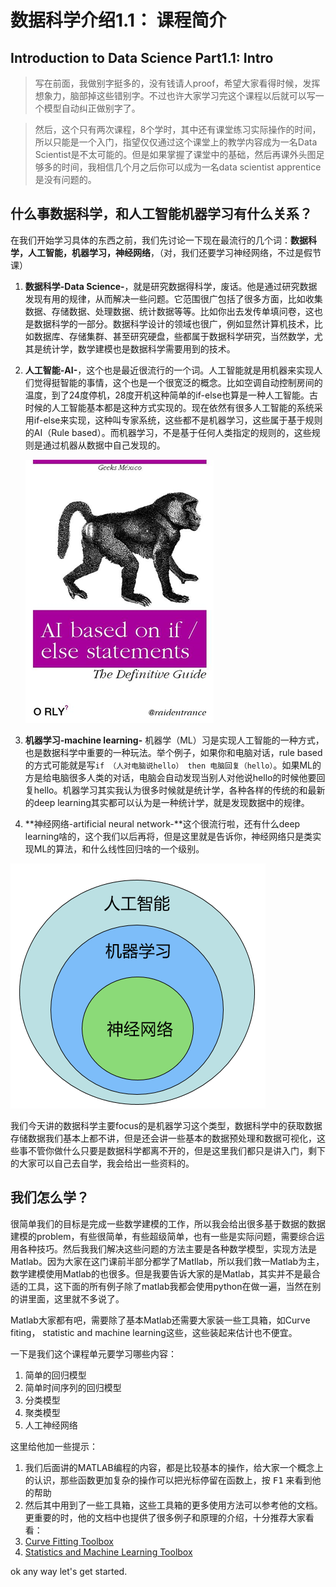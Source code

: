# 数据科学介绍1.1： 课程简介

## Introduction to Data Science Part1.1: Intro

>写在前面，我做别字挺多的，没有钱请人proof，希望大家看得时候，发挥想象力，脑部掉这些错别字。不过也许大家学习完这个课程以后就可以写一个模型自动纠正做别字了。

>然后，这个只有两次课程，8个学时，其中还有课堂练习实际操作的时间，所以只能是一个入门，指望仅仅通过这个课堂上的教学内容成为一名Data Scientist是不太可能的。但是如果掌握了课堂中的基础，然后再课外头图足够多的时间，我相信几个月之后你可以成为一名data scientist apprentice是没有问题的。

## 什么事数据科学，和人工智能机器学习有什么关系？

在我们开始学习具体的东西之前，我们先讨论一下现在最流行的几个词：**数据科学，人工智能，机器学习，神经网络**，（对，我们还要学习神经网络，不过是假节课）

1. **数据科学-Data Science-**，就是研究数据得科学，废话。他是通过研究数据发现有用的规律，从而解决一些问题。它范围很广包括了很多方面，比如收集数据、存储数据、处理数据、统计数据等等。比如你出去发传单填问卷，这也是数据科学的一部分。数据科学设计的领域也很广，例如显然计算机技术，比如数据库、存储集群、甚至研究硬盘，些都属于数据科学研究，当然数学，尤其是统计学，数学建模也是数据科学需要用到的技术。
2. **人工智能-AI-**，这个也是最近很流行的一个词。人工智能就是用机器来实现人们觉得挺智能的事情，这个也是一个很宽泛的概念。比如空调自动控制房间的温度，到了24度停机，28度开机这种简单的if-else也算是一种人工智能。古时候的人工智能基本都是这种方式实现的。现在依然有很多人工智能的系统采用if-else来实现，这种叫专家系统，这些都不是机器学习，这些属于基于规则的AI（Rule based）。而机器学习，不是基于任何人类指定的规则的，这些规则是通过机器从数据中自己发现的。
   
   ![](2020-02-10-22-26-03.png)
   
3. **机器学习-machine learning-** 机器学（ML）习是实现人工智能的一种方式，也是数据科学中重要的一种玩法。举个例子，如果你和电脑对话，rule based的方式可能就是写`if （人对电脑说hello） then 电脑回复（hello）`。如果ML的方是给电脑很多人类的对话，电脑会自动发现当别人对他说hello的时候他要回复hello。机器学习其实我认为很多时候就是统计学，各种各样的传统的和最新的deep learning其实都可以认为是一种统计学，就是发现数据中的规律。
4. **神经网络-artificial neural network-**这个很流行啦，还有什么deep learning啥的，这个我们以后再将，但是这里就是告诉你，神经网络只是类实现ML的算法，和什么线性回归啥的一个级别。

![](2020-02-10-22-25-51.png)

我们今天讲的数据科学主要focus的是机器学习这个类型，数据科学中的获取数据存储数据我们基本上都不讲，但是还会讲一些基本的数据预处理和数据可视化，这些事不管你做什么只要是数据科学都离不开的，但是这里我们都只是讲入门，剩下的大家可以自己去自学，我会给出一些资料的。

## 我们怎么学？

很简单我们的目标是完成一些数学建模的工作，所以我会给出很多基于数据的数据建模的problem，有些很简单，有些超级简单，也有一些是实际问题，需要综合运用各种技巧。然后我我们解决这些问题的方法主要是各种数学模型，实现方法是Matlab。因为大家在这门课前半部分都学了Matllab，所以我们救一Matlab为主，数学建模使用Matlab的也很多。但是我要告诉大家的是Matlab，其实并不是最合适的工具，这下面的所有例子除了matlab我都会使用python在做一遍，当然在别的讲里面，这里就不多说了。

Matlab大家都有吧，需要除了基本Matlab还需要大家装一些工具箱，如Curve fiting， statistic and machine learning这些，这些装起来估计也不便宜。

一下是我们这个课程单元要学习哪些内容：
1. 简单的回归模型
2. 简单时间序列的回归模型
3. 分类模型
4. 聚类模型
5. 人工神经网络

这里给他加一些提示：
1. 我们后面讲的MATLAB编程的内容，都是比较基本的操作，给大家一个概念上的认识，那些函数更加复杂的操作可以把光标停留在函数上，按 <kbd>F1</kbd> 来看到他的帮助
2. 然后其中用到了一些工具箱，这些工具箱的更多使用方法可以参考他的文档。更重要的时，他的文档中也提供了很多例子和原理的介绍，十分推荐大家看看： 
1. [Curve Fitting Toolbox](https://www.mathworks.com/help/curvefit/)
2. [Statistics and Machine Learning Toolbox](https://www.mathworks.com/help/stats/)

ok any way let's get started.


